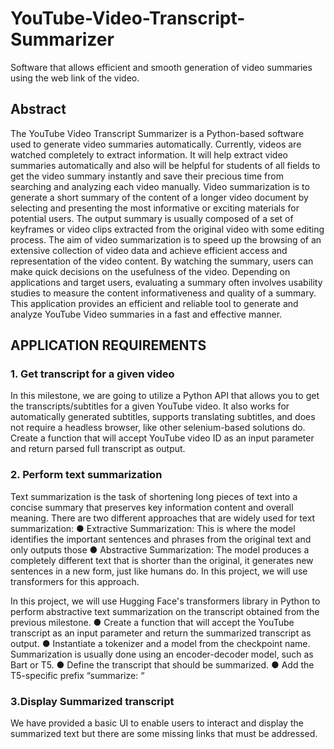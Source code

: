 # YouTube-Video-Transcript-Summarizer
Software that allows efficient and smooth generation of video summaries using the web link of the video.

## Abstract
  The YouTube Video Transcript Summarizer is a Python-based software used to generate video summaries automatically. Currently, videos are watched completely to extract information. It will help extract video summaries automatically and also will be helpful for students of all fields to get the video summary instantly and save their precious time from searching and analyzing each video manually.
Video summarization is to generate a short summary of the content of a longer video document by selecting and presenting the most informative or exciting materials for potential users. The output summary is usually composed of a set of keyframes or video clips extracted from the original video with some editing process. The aim of video summarization is to speed up the browsing of an extensive collection of video data and achieve efficient access and representation of the video content. By watching the summary, users can make quick decisions on the usefulness of the video. Depending on applications and target users, evaluating a summary often involves usability studies to measure the content informativeness and quality of a summary.
          This application provides an efficient and reliable tool to generate and analyze YouTube Video summaries in a fast and effective manner.


## APPLICATION REQUIREMENTS

### 1. Get transcript for a given video

In this milestone, we are going to utilize a Python API that allows you to get the transcripts/subtitles for a given YouTube video. It also works for automatically generated subtitles, supports translating subtitles, and does not require a headless browser, like other selenium-based solutions do.
Create a function that will accept YouTube video ID as an input parameter and return parsed full transcript as output.

### 2. Perform text summarization
Text summarization is the task of shortening long pieces of text into a concise summary that preserves key information content and overall meaning.
There are two different approaches that are widely used for text summarization:
● Extractive Summarization: This is where the model identifies the important sentences and phrases from the original text and only outputs those
● Abstractive Summarization: The model produces a completely different text that is shorter than the original, it generates new sentences in a new form, just like humans do. In this project, we will use transformers for this approach.

In this project, we will use Hugging Face's transformers library in Python to perform abstractive text summarization on the transcript obtained from the previous milestone.
● Create a function that will accept the YouTube transcript as an input
parameter and return the summarized transcript as output.
● Instantiate a tokenizer and a model from the checkpoint name. Summarization is usually done using an encoder-decoder model, such as Bart or T5.
● Define the transcript that should be summarized.
● Add the T5-specific prefix “summarize: “

### 3.Display Summarized transcript
We have provided a basic UI to enable users to interact and display the summarized text but there are some missing links that must be addressed.        
